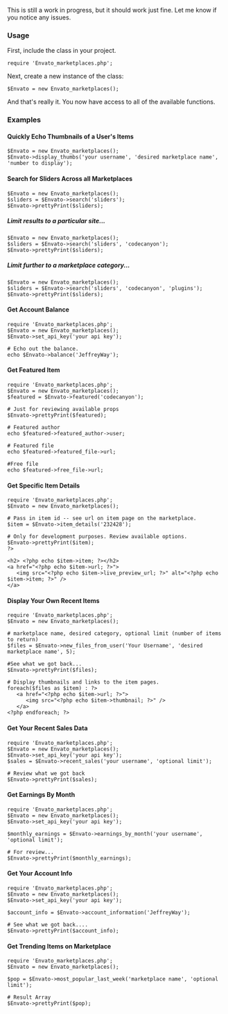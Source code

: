 This is still a work in progress, but it should work just fine. Let me know if you notice any issues. 

### Usage 
First, include the class in your project. 

`require 'Envato_marketplaces.php';`

Next, create a new instance of the class:

`$Envato = new Envato_marketplaces();`

And that's really it. You now have access to all of the available functions. 

### Examples 

#### Quickly Echo Thumbnails of a User's Items
    $Envato = new Envato_marketplaces();
    $Envato->display_thumbs('your username', 'desired marketplace name', 'number to display');

#### Search for Sliders Across all Marketplaces
    $Envato = new Envato_marketplaces();
    $sliders = $Envato->search('sliders');
    $Envato->prettyPrint($sliders);

##### Limit results to a particular site...
    $Envato = new Envato_marketplaces();
    $sliders = $Envato->search('sliders', 'codecanyon');
    $Envato->prettyPrint($sliders);

##### Limit further to a marketplace category...
    $Envato = new Envato_marketplaces();
    $sliders = $Envato->search('sliders', 'codecanyon', 'plugins');
    $Envato->prettyPrint($sliders);

#### Get Account Balance
    require 'Envato_marketplaces.php';
    $Envato = new Envato_marketplaces();
    $Envato->set_api_key('your api key');

    # Echo out the balance.
    echo $Envato->balance('JeffreyWay');

#### Get Featured Item
    require 'Envato_marketplaces.php';
    $Envato = new Envato_marketplaces();
    $featured = $Envato->featured('codecanyon');

    # Just for reviewing available props
    $Envato->prettyPrint($featured);

    # Featured author
    echo $featured->featured_author->user;

    # Featured file
    echo $featured->featured_file->url;

    #Free file
    echo $featured->free_file->url;

#### Get Specific Item Details
    require 'Envato_marketplaces.php';
    $Envato = new Envato_marketplaces();

    # Pass in item id -- see url on item page on the marketplace.
    $item = $Envato->item_details('232428');

    # Only for development purposes. Review available options.
    $Envato->prettyPrint($item);
    ?>

    <h2> <?php echo $item->item; ?></h2>
    <a href="<?php echo $item->url; ?>">
       <img src="<?php echo $item->live_preview_url; ?>" alt="<?php echo $item->item; ?>" />
    </a>

#### Display Your Own Recent Items
    require 'Envato_marketplaces.php';
    $Envato = new Envato_marketplaces();
   
    # marketplace name, desired category, optional limit (number of items to return)
    $files = $Envato->new_files_from_user('Your Username', 'desired marketplace name', 5);

    #See what we got back...
    $Envato->prettyPrint($files);

    # Display thumbnails and links to the item pages.
    foreach($files as $item) : ?>
       <a href="<?php echo $item->url; ?>">   
          <img src="<?php echo $item->thumbnail; ?>" />
       </a>
    <?php endforeach; ?>

#### Get Your Recent Sales Data
    require 'Envato_marketplaces.php';
    $Envato = new Envato_marketplaces();
    $Envato->set_api_key('your api key');
    $sales = $Envato->recent_sales('your username', 'optional limit');

    # Review what we got back
    $Envato->prettyPrint($sales);

#### Get Earnings By Month
    require 'Envato_marketplaces.php';
    $Envato = new Envato_marketplaces();
    $Envato->set_api_key('your api key');

    $monthly_earnings = $Envato->earnings_by_month('your username', 'optional limit');

    # For review...
    $Envato->prettyPrint($monthly_earnings);

#### Get Your Account Info
    require 'Envato_marketplaces.php';
    $Envato = new Envato_marketplaces();
    $Envato->set_api_key('your api key');

    $account_info = $Envato->account_information('JeffreyWay');

    # See what we got back....
    $Envato->prettyPrint($account_info);

#### Get Trending Items on Marketplace
    require 'Envato_marketplaces.php';
    $Envato = new Envato_marketplaces();
    
    $pop = $Envato->most_popular_last_week('marketplace name', 'optional limit');

    # Result Array
    $Envato->prettyPrint($pop);
